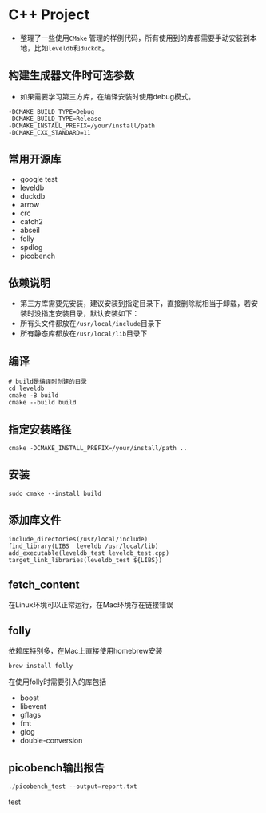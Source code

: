 # C++ Project

- 整理了一些使用`CMake`
  管理的样例代码，所有使用到的库都需要手动安装到本地，比如`leveldb`和`duckdb`。

## 构建生成器文件时可选参数

- 如果需要学习第三方库，在编译安装时使用debug模式。

```
-DCMAKE_BUILD_TYPE=Debug
-DCMAKE_BUILD_TYPE=Release
-DCMAKE_INSTALL_PREFIX=/your/install/path
-DCMAKE_CXX_STANDARD=11
```

## 常用开源库

- google test
- leveldb
- duckdb
- arrow
- crc
- catch2
- abseil
- folly
- spdlog
- picobench

## 依赖说明

- 第三方库需要先安装，建议安装到指定目录下，直接删除就相当于卸载，若安装时没指定安装目录，默认安装如下：
- 所有头文件都放在`/usr/local/include`目录下
- 所有静态库都放在`/usr/local/lib`目录下

## 编译

```
# build是编译时创建的目录
cd leveldb
cmake -B build
cmake --build build

```

## 指定安装路径

```
cmake -DCMAKE_INSTALL_PREFIX=/your/install/path ..
```

## 安装

```
sudo cmake --install build
```

## 添加库文件

```
include_directories(/usr/local/include)
find_library(LIBS  leveldb /usr/local/lib)
add_executable(leveldb_test leveldb_test.cpp)
target_link_libraries(leveldb_test ${LIBS})
```

## fetch_content

在Linux环境可以正常运行，在Mac环境存在链接错误

## folly

依赖库特别多，在Mac上直接使用homebrew安装

```
brew install folly
```

在使用folly时需要引入的库包括

- boost
- libevent
- gflags
- fmt
- glog
- double-conversion

## picobench输出报告

```c
./picobench_test --output=report.txt
```

test
